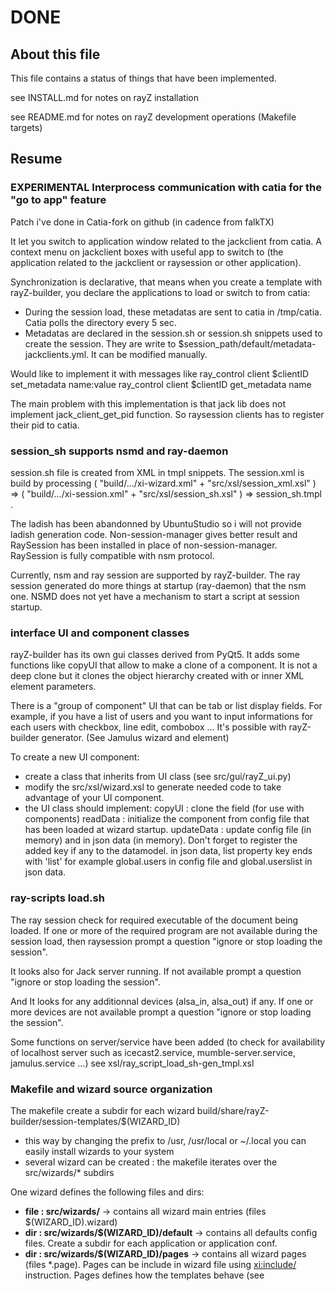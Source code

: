 # DONE

## About this file

This file contains a status of things that have been implemented.

see INSTALL.md for notes on rayZ installation

see README.md for notes on rayZ development operations (Makefile targets)

## Resume

### EXPERIMENTAL Interprocess communication with catia for the "go to app" feature 

Patch i've done in Catia-fork on github (in cadence from falkTX)

It let you switch to application window related to the jackclient from catia.
A context menu on jackclient boxes with useful app to switch to (the application related to the jackclient or raysession or other application).

Synchronization is declarative, that means when you create a template with rayZ-builder, you declare the applications to load or switch to from catia:

- During the session load, these metadatas are sent to catia in /tmp/catia. Catia polls the directory every 5 sec.
- Metadatas are declared in the session.sh or session.sh snippets used to create the session. 
  They are write to $session_path/default/metadata-jackclients.yml. It can be modified manually.
  
Would like to implement it with messages like
ray_control client $clientID set_metadata name:value
ray_control client $clientID get_metadata name

The main problem with this implementation is that jack lib does not implement jack_client_get_pid function. So raysession clients has to register their pid to catia.

### session_sh supports nsmd and ray-daemon

session.sh file is created from XML in tmpl snippets. The session.xml is build by processing ( "build/.../xi-wizard.xml" + "src/xsl/session_xml.xsl" ) => ( "build/.../xi-session.xml" + "src/xsl/session_sh.xsl" ) => session_sh.tmpl .

The ladish has been abandonned by UbuntuStudio so i will not provide ladish generation code. Non-session-manager gives better result and RaySession has been installed in place of non-session-manager. RaySession is fully compatible with nsm protocol.

Currently, nsm and ray session are supported by rayZ-builder. The ray session generated do more things at startup (ray-daemon) that the nsm one. NSMD does not yet have a mechanism to start a script at session startup.

### interface UI and component classes

rayZ-builder has its own gui classes derived from PyQt5. It adds some functions like copyUI that allow to make a clone of a component. It is not a deep clone but it clones the object hierarchy created with <field/> or <group/> inner XML element parameters.

There is a "group of component" UI that can be tab or list display fields. 
For example, if you have a list of users and you want to input informations for each users with checkbox, line edit, combobox ... It's possible with rayZ-builder generator. (See Jamulus wizard and <group/> element)

To create a new UI component:
- create a class that inherits from UI class (see src/gui/rayZ_ui.py)
- modify the src/xsl/wizard.xsl to generate needed code to take advantage of your UI component.
- the UI class should implement:
copyUI : clone the field (for use with <group/> components)
readData : initialize the component from config file that has been loaded at wizard startup.
updateData : update config file (in memory) and in json data (in memory). Don't forget to register the added key if any to the datamodel.
in json data, list property key ends with 'list' for example global.users in config file and global.userslist in json data.

### ray-scripts load.sh

The ray session check for required executable of the document being loaded. If one or more of the required program are not available during the session load, then raysession prompt a question "ignore or stop loading the session".

It looks also for Jack server running. If not available prompt a question "ignore or stop loading the session".

And It looks for any additionnal devices (alsa_in, alsa_out) if any. If one or more devices are not available prompt a question "ignore or stop loading the session".

Some functions on server/service have been added (to check for availability of localhost server such as icecast2.service, mumble-server.service, jamulus.service ...)
see xsl/ray_script_load_sh-gen_tmpl.xsl

### Makefile and wizard source organization

The makefile create a subdir for each wizard build/share/rayZ-builder/session-templates/$(WIZARD_ID)

- this way by changing the prefix to /usr, /usr/local or ~/.local you can easily install wizards to your system
- several wizard can be created : the makefile iterates over the src/wizards/* subdirs
        
One wizard defines the following files and dirs:

- **file : src/wizards/**                         -> contains all wizard main entries (files $(WIZARD_ID).wizard)
- **dir : src/wizards/$(WIZARD_ID)/default**      -> contains all defaults config files. Create a subdir for each application or application conf.
- **dir : src/wizards/$(WIZARD_ID)/pages**        -> contains all wizard pages (files *.page). Pages can be include in wizard file using <xi:include/> instruction.
                                                     Pages defines how the templates behave (see <template/> and <template-snippet/> elements).
- **dir : src/wizards/$(WIZARD_ID)/snippets**     -> contains template snippets (files *.tmpl_snippet) use by pages to generate their conf (session.sh, patch_xml)
- **dir : src/wizards/$(WIZARD_ID)/tmpl**         -> Cheetah templates (files *.tmpl). Create one when you need to fill a configuration file depending on user inputs. Those files should go to a .config path
- **dir : src/wizards/$(WIZARD_ID)/test-data**    -> contains a datamodel.json that can be use by Makefile to test a template
- **dir : src/wizards/$(WIZARD_ID)/xsl**          -> contains custom added or custom xsl ... (Makefile has to be modified for each custom xsl added)
    
Global dirs:

- **dir : src/xsd** : contains schema definition (constraints on wizards XML declaration)
- **dir : src/xsl** : contains xsl file that are used by all wizards
- **dir : src/gui** : contains custom UI components
- **dir : src/bin** : contains wrapper scripts used by the created session 
      
### file types from rayZ-builder project

Document file types: 

- wizard files ***.wizard** : XML file containing a wizard declaration. It can include *.page
- page files ***.page** : XML file containing a page declaration. It can include *.tmpl_snippet
- tmpl snippet files ***.tmpl_snippet** : Cheetah template snippet for session_sh and patch_xml of a page. A Cheetah snippet can be reused by several pages
- tmpl files ***.tmpl** : Cheetah Cheetah template for configuration files creation

wizard, page and tmpl_snippet have to be in the same directory when combined to a single xml (done in the Makefile) because of <xi:include/> XML processing instructions.

a wizard is composed of one or more setup pages.
Before walking through the wizard steps, the final user selects the pages (applications related) he wants to use.

- Each wizard page is required or optional. The optional page can be added to the wizard steps by the user.
- Group of optional pages can be created. The user select one of these page.

### Declarative XML

Declarative XML file means that you input an XML file and this XML will be processed by the Makefile to generate a wizard and template python classes.

The XML file format is a schema that contains wizard informations such as title, description, author, keywords, category, version, software requirements as well as pages and templates description.
